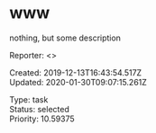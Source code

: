 # www

nothing, but some description

Reporter:  <>

Created: 2019-12-13T16:43:54.517Z  
Updated: 2020-01-30T09:07:15.261Z

Type: task  
Status: selected  
Priority: 10.59375

